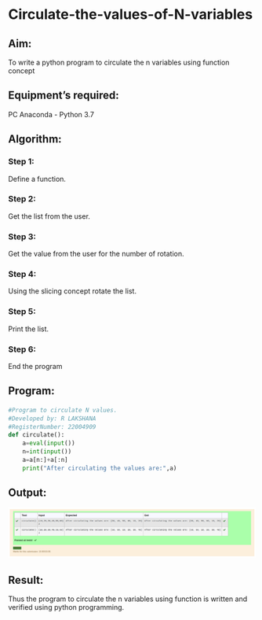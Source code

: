 # Circulate-the-values-of-N-variables
## Aim:
To write a python program to circulate the n variables using function concept
## Equipment’s required:
PC
Anaconda - Python 3.7
## Algorithm: 
### Step 1:
Define a function.
### Step 2:
Get the list from the user.
### Step 3: 
Get the value from the user for the number of rotation.
### Step 4: 
Using the slicing concept rotate the list.
### Step 5:
Print the list.
### Step 6:
End the program

## Program:
```python
#Program to circulate N values.
#Developed by: R LAKSHANA
#RegisterNumber: 22004909
def circulate():
    a=eval(input())
    n=int(input())
    a=a[n:]+a[:n]
    print("After circulating the values are:",a)
```

## Output:

![output](/Output.png)

## Result:

Thus the program to circulate the n variables using function is written and verified using python programming.
